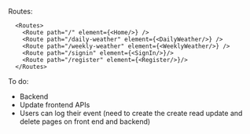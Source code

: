 Routes:

      <Routes>
        <Route path="/" element={<Home/>} />
        <Route path="/daily-weather" element={<DailyWeather/>} />
        <Route path="/weekly-weather" element={<WeeklyWeather/>} />
        <Route path="/signin" element={<SignIn/>}/>
        <Route path="/register" element={<Register/>}/>
      </Routes>


To do:
* Backend
* Update frontend APIs
* Users can log their event (need to create the create read update and delete pages on front end and backend)